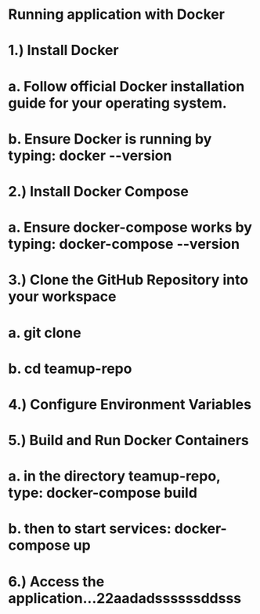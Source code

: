 
# Running application with Docker

# 1.) Install Docker
#       a. Follow official Docker installation guide for your operating system.
#       b. Ensure Docker is running by typing: docker --version

# 2.) Install Docker Compose
#       a. Ensure docker-compose works by typing: docker-compose --version

# 3.) Clone the GitHub Repository into your workspace
#       a. git clone <url>
#       b. cd teamup-repo

# 4.) Configure Environment Variables

# 5.) Build and Run Docker Containers
#   a. in the directory teamup-repo, type: docker-compose build
#   b. then to start services: docker-compose up

# 6.) Access the application...22aadadssssssddsss
